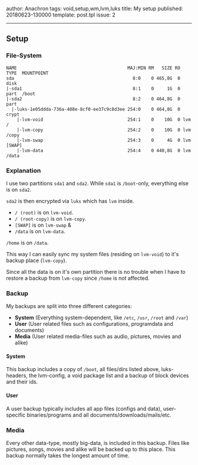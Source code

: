 author: Anachron
tags: void,setup,wm,lvm,luks
title: My setup
published: 20180623-130000
template: post.tpl
issue: 2

---

## Setup

### File-System

```text
NAME                                          MAJ:MIN RM   SIZE RO TYPE  MOUNTPOINT
sda                                             8:0    0 465,8G  0 disk
|-sda1                                          8:1    0     1G  0 part  /boot
|-sda2                                          8:2    0 464,8G  0 part
  |-luks-1e05ddda-736a-408e-8cf0-ee37c9c8d3ee 254:0    0 464,8G  0 crypt
    |-lvm-void                                254:1    0    10G  0 lvm   /
    |-lvm-copy                                254:2    0    10G  0 lvm   /copy
    |-lvm-swap                                254:3    0     4G  0 lvm   [SWAP]
    |-lvm-data                                254:4    0 440,8G  0 lvm   /data
```

### Explanation

I use two partitions `sda1` and `sda2`. While `sda1` is `/boot`-only, everything else is on `sda2`.

`sda2` is then encrypted via `luks` which has `lvm` inside. 

- `/ (root)` is on `lvm-void`.
- `/ (root-copy)` is on `lvm-copy`.
- `[SWAP]` is on `lvm-swap` &
- `/data` is on `lvm-data`.

`/home` is on `/data`. 

This way I can easily sync my system files (residing on `lvm-void`) to it's backup place (`lvm-copy`).

Since all the data is on it's own partition there is no trouble when I have to restore a backup from `lvm-copy` since `/home` is not affected.

### Backup

My backups are split into three different categories:

- **System** (Everything system-dependent, like `/etc`, `/usr`, `/root` and `/var`)
- **User** (User related files such as configurations, programdata and documents)
- **Media** (User related media-files such as audio, pictures, movies and alike)

#### System

This backup includes a copy of `/boot`, all files/dirs listed above, luks-headers, the lvm-config, a void package list and a backup of block devices and their ids.

#### User

A user backup typically includes all app files (configs and data), user-specific binaries/programs and all documents/downloads/mails/etc.

### Media

Every other data-type, mostly big-data, is included in this backup. Files like pictures, songs, movies and alike will be backed up to this place. This backup normally takes the longest amount of time.
